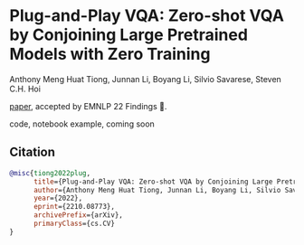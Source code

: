 # Plug-and-Play VQA: Zero-shot VQA by Conjoining Large Pretrained Models with Zero Training
Anthony Meng Huat Tiong, Junnan Li, Boyang Li, Silvio Savarese, Steven C.H. Hoi

[paper](https://arxiv.org/abs/2210.08773), accepted by EMNLP 22 Findings 🎉.

code, notebook example, coming soon


## Citation

```bibtex
@misc{tiong2022plug,
      title={Plug-and-Play VQA: Zero-shot VQA by Conjoining Large Pretrained Models with Zero Training}, 
      author={Anthony Meng Huat Tiong, Junnan Li, Boyang Li, Silvio Savarese, Steven C. H. Hoi},
      year={2022},
      eprint={2210.08773},
      archivePrefix={arXiv},
      primaryClass={cs.CV}
}
```
